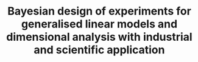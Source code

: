 ---
authors: Woods, D.C., Overstall, A.M., Adamou, M. and Waite, T.W.
year: 2017
title: Bayesian design of experiments for generalised linear models and dimensional analysis with industrial and scientific application
journal: Quality Engineering
vol: 29
pages: 91-118
doi: 10.1080/08982112.2016.12460452
comment: With discussion
---